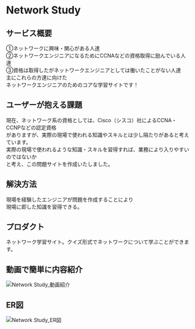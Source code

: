 # Network Study

## サービス概要
①ネットワークに興味・関心がある人達<br>
②ネットワークエンジニアになるためにCCNAなどの資格取得に励んでいる人達<br>
③資格は取得したがネットワークエンジニアとしては働いたことがない人達<br>
主にこれらの方達に向けた<br>
ネットワークエンジニアのためのコアな学習サイトです！

## ユーザーが抱える課題
現在、ネットワーク系の資格としては、Cisco（シスコ）社によるCCNA・CCNPなどの認定資格<br>
がありますが、実際の現場で使われる知識やスキルとは少し隔たりがあると考えています。<br>
実際の現場で使われるような知識・スキルを習得すれば、業務により入りやすいのではないか<br>
と考え、この問題サイトを作成いたしました。<br>

## 解決方法
現場を経験したエンジニアが問題を作成することにより<br>
現場に即した知識を習得できる。<br>

## プロダクト
ネットワーク学習サイト。クイズ形式でネットワークについて学ぶことができます。　　

## 動画で簡単に内容紹介
![Network Study_動画紹介](https://user-images.githubusercontent.com/81090762/134760224-4574ae85-5f93-430d-883c-a4f9d76d6436.gif)

## ER図
![Network Study_ER図](https://user-images.githubusercontent.com/81090762/134759800-9adc4dc9-4cbc-44b4-abe4-84e372467a8e.png)
